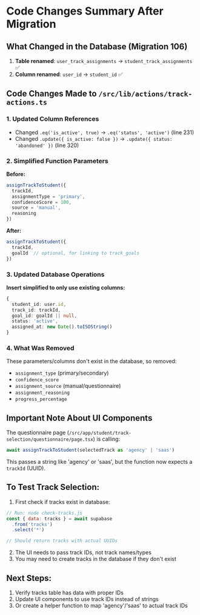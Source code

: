 # Code Changes Summary After Migration

## What Changed in the Database (Migration 106)
1. **Table renamed**: `user_track_assignments` → `student_track_assignments` ✅
2. **Column renamed**: `user_id` → `student_id` ✅

## Code Changes Made to `/src/lib/actions/track-actions.ts`

### 1. Updated Column References
- Changed `.eq('is_active', true)` → `.eq('status', 'active')` (line 231)
- Changed `.update({ is_active: false })` → `.update({ status: 'abandoned' })` (line 320)

### 2. Simplified Function Parameters
**Before:**
```typescript
assignTrackToStudent({
  trackId,
  assignmentType = 'primary',
  confidenceScore = 100,
  source = 'manual',
  reasoning
})
```

**After:**
```typescript
assignTrackToStudent({
  trackId,
  goalId  // optional, for linking to track_goals
})
```

### 3. Updated Database Operations
**Insert simplified to only use existing columns:**
```typescript
{
  student_id: user.id,
  track_id: trackId,
  goal_id: goalId || null,
  status: 'active',
  assigned_at: new Date().toISOString()
}
```

### 4. What Was Removed
These parameters/columns don't exist in the database, so removed:
- `assignment_type` (primary/secondary)
- `confidence_score`
- `assignment_source` (manual/questionnaire)
- `assignment_reasoning`
- `progress_percentage`

## Important Note About UI Components

The questionnaire page (`/src/app/student/track-selection/questionnaire/page.tsx`) is calling:
```typescript
await assignTrackToStudent(selectedTrack as 'agency' | 'saas')
```

This passes a string like 'agency' or 'saas', but the function now expects a `trackId` (UUID).

## To Test Track Selection:

1. First check if tracks exist in database:
```javascript
// Run: node check-tracks.js
const { data: tracks } = await supabase
  .from('tracks')
  .select('*')

// Should return tracks with actual UUIDs
```

2. The UI needs to pass track IDs, not track names/types
3. You may need to create tracks in the database if they don't exist

## Next Steps:
1. Verify tracks table has data with proper IDs
2. Update UI components to use track IDs instead of strings
3. Or create a helper function to map 'agency'/'saas' to actual track IDs